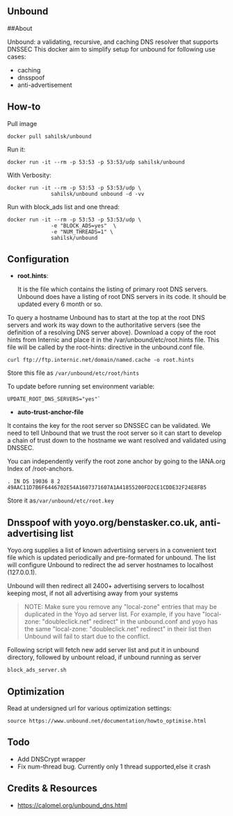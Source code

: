 Unbound
---------

##About

Unbound: a validating, recursive, and caching DNS resolver that supports DNSSEC
This docker aim to simplify setup for unbound for following use cases:

- caching
- dnsspoof
- anti-advertisement


## How-to


Pull image

    docker pull sahilsk/unbound

Run it:

    docker run -it --rm -p 53:53 -p 53:53/udp sahilsk/unbound

With Verbosity:

    docker run -it --rm -p 53:53 -p 53:53/udp \
                  sahilsk/unbound unbound -d -vv

Run with block_ads list and one thread:

    docker run -it --rm -p 53:53 -p 53:53/udp \
                  -e "BLOCK_ADS=yes"  \
                  -e "NUM_THREADS=1" \
                  sahilsk/unbound


## Configuration


- **root.hints**: 

    It is the file which contains the listing of primary root DNS servers. Unbound does have a listing of root DNS servers in its code.
It should be updated every 6 month or so.

To query a hostname Unbound has to start at the top at the root DNS servers and work its way down to the authoritative servers (see the definition of a resolving DNS server above). Download a copy of the root hints from Internic and place it in the /var/unbound/etc/root.hints file. This file will be called by the root-hints: directive in the unbound.conf file.

    curl ftp://ftp.internic.net/domain/named.cache -o root.hints 

Store this file as `/var/unbound/etc/root/hints`

To update before running set environment variable:
 
    UPDATE_ROOT_DNS_SERVERS="yes"` 


-  **auto-trust-anchor-file**

It contains the key for the root server so DNSSEC can be validated. We need to tell Unbound that we trust the root server so it can start to develop a chain of trust down to the hostname we want resolved and validated using DNSSEC.

You can independently verify the root zone anchor by going to the IANA.org Index of /root-anchors.

    . IN DS 19036 8 2 49AAC11D7B6F6446702E54A1607371607A1A41855200FD2CE1CDDE32F24E8FB5

Store it as`/var/unbound/etc/root.key`

## Dnsspoof with yoyo.org/benstasker.co.uk, anti-advertising list

Yoyo.org supplies a list of known advertising servers in a convenient text file which is updated periodically and pre-formated for unbound. The list will configure Unbound to redirect the ad server hostnames to localhost (127.0.0.1).

Unbound will then redirect all 2400+ advertising servers to localhost keeping most, if not all advertising away from your systems

> NOTE: Make sure you remove any "local-zone" entries that may be duplicated in the Yoyo ad server list. For example, if you have "local-zone: "doubleclick.net" redirect" in the unbound.conf and yoyo has the same "local-zone: "doubleclick.net" redirect" in their list then Unbound will fail to start due to the conflict.

Following script will fetch new add server list and put it in unbound directory,
followed by unbount reload, if unbound running as server

    block_ads_server.sh



## Optimization

Read at undersigned url for various optimization settings:

    source https://www.unbound.net/documentation/howto_optimise.html

## Todo

- Add DNSCrypt wrapper
- Fix num-thread bug. Currently only 1 thread supported,else it crash


## Credits & Resources

- https://calomel.org/unbound_dns.html

